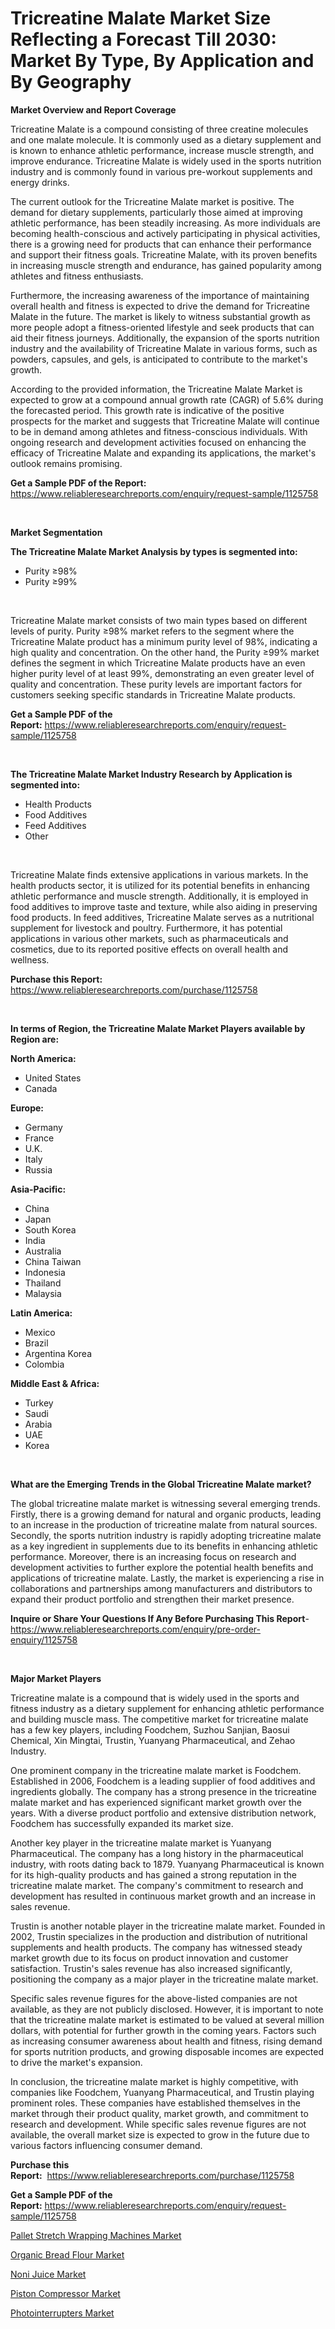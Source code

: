 <p><h1>Tricreatine Malate Market Size Reflecting a Forecast Till 2030: Market By Type, By Application and By Geography</h1></p><p><strong>Market Overview and Report Coverage</strong></p>
<p><p>Tricreatine Malate is a compound consisting of three creatine molecules and one malate molecule. It is commonly used as a dietary supplement and is known to enhance athletic performance, increase muscle strength, and improve endurance. Tricreatine Malate is widely used in the sports nutrition industry and is commonly found in various pre-workout supplements and energy drinks.</p><p>The current outlook for the Tricreatine Malate market is positive. The demand for dietary supplements, particularly those aimed at improving athletic performance, has been steadily increasing. As more individuals are becoming health-conscious and actively participating in physical activities, there is a growing need for products that can enhance their performance and support their fitness goals. Tricreatine Malate, with its proven benefits in increasing muscle strength and endurance, has gained popularity among athletes and fitness enthusiasts.</p><p>Furthermore, the increasing awareness of the importance of maintaining overall health and fitness is expected to drive the demand for Tricreatine Malate in the future. The market is likely to witness substantial growth as more people adopt a fitness-oriented lifestyle and seek products that can aid their fitness journeys. Additionally, the expansion of the sports nutrition industry and the availability of Tricreatine Malate in various forms, such as powders, capsules, and gels, is anticipated to contribute to the market's growth.</p><p>According to the provided information, the Tricreatine Malate Market is expected to grow at a compound annual growth rate (CAGR) of 5.6% during the forecasted period. This growth rate is indicative of the positive prospects for the market and suggests that Tricreatine Malate will continue to be in demand among athletes and fitness-conscious individuals. With ongoing research and development activities focused on enhancing the efficacy of Tricreatine Malate and expanding its applications, the market's outlook remains promising.</p></p>
<p><strong>Get a Sample PDF of the Report:</strong> <a href="https://www.reliableresearchreports.com/enquiry/request-sample/1125758">https://www.reliableresearchreports.com/enquiry/request-sample/1125758</a></p>
<p>&nbsp;</p>
<p><strong>Market Segmentation</strong></p>
<p><strong>The Tricreatine Malate Market Analysis by types is segmented into:</strong></p>
<p><ul><li>Purity ≥98%</li><li>Purity ≥99%</li></ul></p>
<p>&nbsp;</p>
<p><p>Tricreatine Malate market consists of two main types based on different levels of purity. Purity ≥98% market refers to the segment where the Tricreatine Malate product has a minimum purity level of 98%, indicating a high quality and concentration. On the other hand, the Purity ≥99% market defines the segment in which Tricreatine Malate products have an even higher purity level of at least 99%, demonstrating an even greater level of quality and concentration. These purity levels are important factors for customers seeking specific standards in Tricreatine Malate products.</p></p>
<p><strong>Get a Sample PDF of the Report:</strong>&nbsp;<a href="https://www.reliableresearchreports.com/enquiry/request-sample/1125758">https://www.reliableresearchreports.com/enquiry/request-sample/1125758</a></p>
<p>&nbsp;</p>
<p><strong>The Tricreatine Malate Market Industry Research by Application is segmented into:</strong></p>
<p><ul><li>Health Products</li><li>Food Additives</li><li>Feed Additives</li><li>Other</li></ul></p>
<p>&nbsp;</p>
<p><p>Tricreatine Malate finds extensive applications in various markets. In the health products sector, it is utilized for its potential benefits in enhancing athletic performance and muscle strength. Additionally, it is employed in food additives to improve taste and texture, while also aiding in preserving food products. In feed additives, Tricreatine Malate serves as a nutritional supplement for livestock and poultry. Furthermore, it has potential applications in various other markets, such as pharmaceuticals and cosmetics, due to its reported positive effects on overall health and wellness.</p></p>
<p><strong>Purchase this Report:</strong>&nbsp; <a href="https://www.reliableresearchreports.com/purchase/1125758">https://www.reliableresearchreports.com/purchase/1125758</a></p>
<p>&nbsp;</p>
<p><strong>In terms of Region, the Tricreatine Malate Market Players available by Region are:</strong></p>
<p>
    <p> <strong> North America: </strong>
        <ul>
            <li>United States</li>
            <li>Canada</li>
        </ul>
        </p> 
    <p> <strong> Europe: </strong>
        <ul>
            <li>Germany</li>
            <li>France</li>
            <li>U.K.</li>
            <li>Italy</li>
            <li>Russia</li>
        </ul>
        </p> 
    <p> <strong> Asia-Pacific: </strong>
        <ul>
            <li>China</li>
            <li>Japan</li>
            <li>South Korea</li>
            <li>India</li>
            <li>Australia</li>
            <li>China Taiwan</li>
            <li>Indonesia</li>
            <li>Thailand</li>
            <li>Malaysia</li>
        </ul>
        </p> 
    <p> <strong> Latin America: </strong>
        <ul>
            <li>Mexico</li>
            <li>Brazil</li>
            <li>Argentina Korea</li>
            <li>Colombia</li>
        </ul>
        </p> 
    <p> <strong> Middle East & Africa: </strong>
        <ul>
            <li>Turkey</li>
            <li>Saudi</li>
            <li>Arabia</li>
            <li>UAE</li>
            <li>Korea</li>
        </ul>
    </p>
    </p>
<p>&nbsp;</p>
<p><strong>What are the Emerging Trends in the Global Tricreatine Malate market?</strong></p>
<p><p>The global tricreatine malate market is witnessing several emerging trends. Firstly, there is a growing demand for natural and organic products, leading to an increase in the production of tricreatine malate from natural sources. Secondly, the sports nutrition industry is rapidly adopting tricreatine malate as a key ingredient in supplements due to its benefits in enhancing athletic performance. Moreover, there is an increasing focus on research and development activities to further explore the potential health benefits and applications of tricreatine malate. Lastly, the market is experiencing a rise in collaborations and partnerships among manufacturers and distributors to expand their product portfolio and strengthen their market presence.</p></p>
<p><strong>Inquire or Share Your Questions If Any Before Purchasing This Report</strong>- <a href="https://www.reliableresearchreports.com/enquiry/pre-order-enquiry/1125758">https://www.reliableresearchreports.com/enquiry/pre-order-enquiry/1125758</a></p>
<p>&nbsp;</p>
<p><strong>Major Market Players</strong></p>
<p><p>Tricreatine malate is a compound that is widely used in the sports and fitness industry as a dietary supplement for enhancing athletic performance and building muscle mass. The competitive market for tricreatine malate has a few key players, including Foodchem, Suzhou Sanjian, Baosui Chemical, Xin Mingtai, Trustin, Yuanyang Pharmaceutical, and Zehao Industry. </p><p>One prominent company in the tricreatine malate market is Foodchem. Established in 2006, Foodchem is a leading supplier of food additives and ingredients globally. The company has a strong presence in the tricreatine malate market and has experienced significant market growth over the years. With a diverse product portfolio and extensive distribution network, Foodchem has successfully expanded its market size.</p><p>Another key player in the tricreatine malate market is Yuanyang Pharmaceutical. The company has a long history in the pharmaceutical industry, with roots dating back to 1879. Yuanyang Pharmaceutical is known for its high-quality products and has gained a strong reputation in the tricreatine malate market. The company's commitment to research and development has resulted in continuous market growth and an increase in sales revenue.</p><p>Trustin is another notable player in the tricreatine malate market. Founded in 2002, Trustin specializes in the production and distribution of nutritional supplements and health products. The company has witnessed steady market growth due to its focus on product innovation and customer satisfaction. Trustin's sales revenue has also increased significantly, positioning the company as a major player in the tricreatine malate market.</p><p>Specific sales revenue figures for the above-listed companies are not available, as they are not publicly disclosed. However, it is important to note that the tricreatine malate market is estimated to be valued at several million dollars, with potential for further growth in the coming years. Factors such as increasing consumer awareness about health and fitness, rising demand for sports nutrition products, and growing disposable incomes are expected to drive the market's expansion.</p><p>In conclusion, the tricreatine malate market is highly competitive, with companies like Foodchem, Yuanyang Pharmaceutical, and Trustin playing prominent roles. These companies have established themselves in the market through their product quality, market growth, and commitment to research and development. While specific sales revenue figures are not available, the overall market size is expected to grow in the future due to various factors influencing consumer demand.</p></p>
<p><strong>Purchase this Report:</strong>&nbsp;&nbsp;<a href="https://www.reliableresearchreports.com/purchase/1125758">https://www.reliableresearchreports.com/purchase/1125758</a></p>
<p></p>
<p><strong>Get a Sample PDF of the Report:</strong>&nbsp;<a href="https://www.reliableresearchreports.com/enquiry/request-sample/1125758">https://www.reliableresearchreports.com/enquiry/request-sample/1125758</a></p>
<p><p><a href="https://medium.com/@isomjohnson/pallet-stretch-wrapping-machines-market-insight-market-trends-growth-forecasted-from-2023-to-db5adb0658be">Pallet Stretch Wrapping Machines Market</a></p><p><a href="https://medium.com/@efrainhaley/organic-bread-flour-market-size-and-market-trends-complete-industry-overview-2023-to-2030-7f10f25f2f52">Organic Bread Flour Market</a></p><p><a href="https://medium.com/@cleogerhold/noni-juice-market-insight-market-trends-growth-forecasted-from-2023-to-2030-9d5cf17d5c99">Noni Juice Market</a></p><p><a href="https://medium.com/@skylargrant2023/piston-compressor-market-analysis-and-sze-forecasted-for-period-from-2023-to-2030-61f097c6d78d">Piston Compressor Market</a></p><p><a href="https://medium.com/@birdielynch645/photointerrupters-market-trends-and-market-analysis-forecasted-for-period-2023-2030-e6d81f90fb7a">Photointerrupters Market</a></p></p>